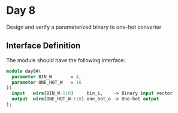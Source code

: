 # Day 8
Design and verify a parameterized binary to one-hot converter

## Interface Definition
The module should have the following interface:

```SystemVerilog
module day8#(
  parameter BIN_W       = 4,
  parameter ONE_HOT_W   = 16
)(
  input   wire[BIN_W-1:0]     bin_i,    -> Binary input vector
  output  wire[ONE_HOT_W-1:0] one_hot_o -> One-hot output
);
```

